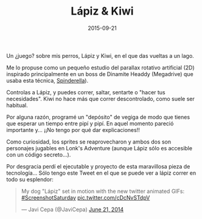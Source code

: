 ﻿---
layout: post
title: Lápiz & Kiwi
date: 2015-09-21
description: 
img: assets/img/cover/lapiz.png
tags: [Cosas]
words: 2 minutos
status: published
---

Un ¿juego? sobre mis perros, Lápiz y Kiwi, en el que das vueltas a un lago.

Me lo propuse como un pequeño estudio del parallax rotativo artificial (2D) inspirado principalmente en un boss de Dinamite Headdy (Megadrive) que usaba esta técnica, [Spinderella](https://www.youtube.com/watch?v=x01qwb2pwTY)).

Controlas a Lápiz, y puedes correr, saltar, sentarte o "hacer tus necesidades". Kiwi no hace más que correr descontrolado, como suele ser habitual.

Por alguna razón, programé un "depósito" de vegiga de modo que tienes que esperar un tiempo entre pipí y pipí. En aquel momento pareció importante y... ¡¡No tengo por qué dar explicaciones!!

Como curiosidad, los sprites se reaprovecharon y ambos dos son personajes jugables en Lonk's Adventure (aunque Lápiz sólo es accesible con un código secreto...).

Por desgracia perdí el ejecutable y proyecto de esta maravillosa pieza de tecnología... Sólo tengo este Tweet en el que se puede ver a lápiz correr en todo su esplendor:

<blockquote class="twitter-tweet"><p lang="en" dir="ltr">My dog &quot;Lápiz&quot; set in motion with the new twitter animated GIFs: <a href="https://twitter.com/hashtag/ScreenshotSaturday?src=hash&amp;ref_src=twsrc%5Etfw">#ScreenshotSaturday</a> <a href="http://t.co/cDcNvSTdpV">pic.twitter.com/cDcNvSTdpV</a></p>&mdash; Javi Cepa (@JaviCepa) <a href="https://twitter.com/JaviCepa/status/480265512300335104?ref_src=twsrc%5Etfw">June 21, 2014</a></blockquote> <script async src="https://platform.twitter.com/widgets.js" charset="utf-8"></script>
